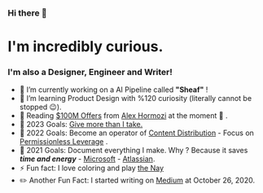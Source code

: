 ### Hi there 👋

# I'm incredibly curious.

### I'm also a Designer, Engineer and Writer!

- 🔭 I’m currently working on a AI Pipeline called **"Sheaf"** !
- 🌱 I’m learning Product Design with %120 curiosity (literally cannot be stopped 😉).
- :closed_book: Reading [$100M Offers](https://www.amazon.com/100M-Offers-People-Stupid-Saying-ebook/dp/B099QVG1H8) from [Alex Hormozi](https://www.youtube.com/@AlexHormozi) at the moment :eyes: .
- :thought_balloon: 2023 Goals: [Give more than I take.](https://youtu.be/Bs3bGo1vWOs?t=4413)
- 🌠 2022 Goals: Become an operator of [Content Distribution](https://www.garyvaynerchuk.com/the-garyvee-content-strategy-how-to-grow-and-distribute-your-brands-social-media-content/) - Focus on [Permissionless Leverage](https://uploads-ssl.webflow.com/5f4c1c4bc17267761b21d253/5fb4419bfc914f793f1717bf_6-leverage-o-matic.png) . 
- 🥅 2021 Goals: Document everything I make. Why ? Because it saves ***time and energy*** - [Microsoft](https://www.microsoft.com/en-us/microsoft-365/business-insights-ideas/resources/why-process-documentation-is-crucial-to-your-business) - [Atlassian](https://www.atlassian.com/work-management/documentation/importance-of-documentation).
- ⚡ Fun fact: I love coloring and play [the Nay](http://www.instrumentsoftheworld.com/instrument/129-Nay.html)
- ✏️ Another Fun Fact: I started writing on [Medium](https://sezaiburakkantarci.medium.com/) at October 26, 2020.

<br />


